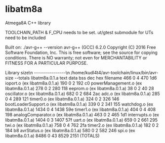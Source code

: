 # libatm8a
Atmega8A C++ library

TOOLCHAIN_PATH & F_CPU needs to be set.
ut/gtest submodule for UTs need to be included

Built on:
./avr-g++ --version
avr-g++ (GCC) 6.2.0
Copyright (C) 2016 Free Software Foundation, Inc.
This is free software; see the source for copying conditions.  There is NO
warranty; not even for MERCHANTABILITY or FITNESS FOR A PARTICULAR PURPOSE.

Library size\n
----------------\n
/home/kudl4t4/avr-toolchain/linux/bin/avr-size --totals libatm8a.0.1.a
   text	   data	    bss	    dec	    hex	filename
    466	      0	      4	    470	    1d6	ioport.o (ex libatm8a.0.1.a)
    190	      0	      2	    192	     c0	powerManagement.o (ex libatm8a.0.1.a)
    278	      0	      2	    280	    118	eeprom.o (ex libatm8a.0.1.a)
     38	      0	      2	     40	     28	oscillator.o (ex libatm8a.0.1.a)
    682	      0	      2	    684	    2ac	adc.o (ex libatm8a.0.1.a)
    285	      0	      4	    289	    121	timer0.o (ex libatm8a.0.1.a)
    324	      0	      2	    326	    146	bootLoaderSupport.o (ex libatm8a.0.1.a)
    339	      0	      2	    341	    155	watchdog.o (ex libatm8a.0.1.a)
   1434	      0	      4	   1438	    59e	timer1.o (ex libatm8a.0.1.a)
    404	      0	      4	    408	    198	analogComparator.o (ex libatm8a.0.1.a)
    463	      0	      2	    465	    1d1	interrupts.o (ex libatm8a.0.1.a)
   1404	      0	      3	   1407	    57f	uart.o (ex libatm8a.0.1.a)
    659	      0	      2	    661	    295	twi.o (ex libatm8a.0.1.a)
    758	      0	      4	    762	    2fa	timer2.o (ex libatm8a.0.1.a)
    182	      0	      2	    184	     b8	avrStatus.o (ex libatm8a.0.1.a)
    580	      0	      2	    582	    246	spi.o (ex libatm8a.0.1.a)
   8486	      0	     43	   8529	   2151	(TOTALS)
